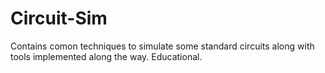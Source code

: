 # Circuit-Sim
Contains comon techniques to simulate some standard circuits along with tools implemented along the way. Educational.
